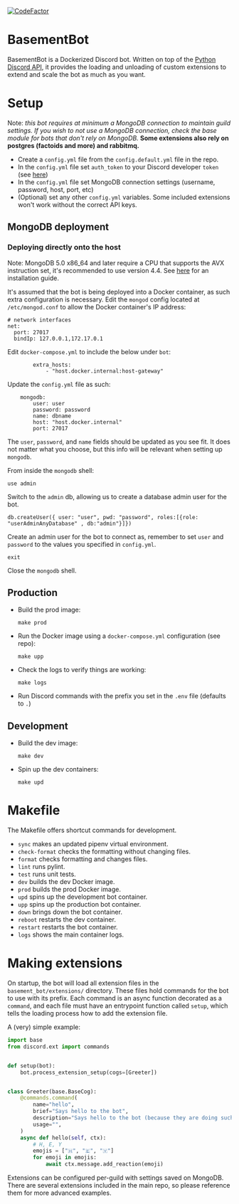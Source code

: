 [![CodeFactor](https://www.codefactor.io/repository/github/r-techsupport/techsupportbot/badge)](https://www.codefactor.io/repository/github/r-techsupport/techsupportbot)

# BasementBot

BasementBot is a Dockerized Discord bot. Written on top of the [Python Discord API](https://pycord.readthedocs.io/en/latest/api.html), it provides the loading and unloading of custom extensions to extend and scale the bot as much as you want.

# Setup

Note: *this bot requires at minimum a MongoDB connection to maintain guild settings. If you wish to not use a MongoDB connection, check the base module for bots that don't rely on MongoDB.* **Some extensions also rely on postgres (factoids and more) and rabbitmq.**

* Create a `config.yml` file from the `config.default.yml` file in the repo.
* In the `config.yml` file set `auth_token` to your Discord developer `token` (see [here](https://discordapp.com/developers/docs/topics/oauth2))
* In the `config.yml` file set MongoDB connection settings (username, password, host, port, etc)
* (Optional) set any other `config.yml` variables. Some included extensions won't work without the correct API keys.

## MongoDB deployment
### Deploying directly onto the host
Note: MongoDB 5.0 x86_64 and later require a CPU that supports the AVX instruction set, it's recommended to use version 4.4.
See [here](https://www.mongodb.com/docs/manual/administration/install-on-linux/) for an installation guide.

It's assumed that the bot is being deployed into a Docker container, as such extra configuration is necessary.
Edit the `mongod` config located at `/etc/mongod.conf` to allow the Docker container's IP address:
```
# network interfaces
net:
  port: 27017
  bindIp: 127.0.0.1,172.17.0.1
```

Edit `docker-compose.yml` to include the below under `bot`:
```
        extra_hosts:
            - "host.docker.internal:host-gateway"
```

Update the `config.yml` file as such:
```
    mongodb:
        user: user
        password: password
        name: dbname
        host: "host.docker.internal"
        port: 27017
```
The `user`, `password`, and `name` fields should be updated as you see fit. It does not matter what you choose, but this info will be relevant when setting up `mongodb`.

From inside the `mongodb` shell:
```
use admin
```
Switch to the `admin` db, allowing us to create a database admin user for the bot.

```
db.createUser({	user: "user", pwd: "password", roles:[{role: "userAdminAnyDatabase" , db:"admin"}]})
```
Create an admin user for the bot to connect as, remember to set `user`
 and `password` to the values you specified in `config.yml`.

```
exit
```
Close the `mongodb` shell. 


## Production

* Build the prod image:
    ```
    make prod
    ```

* Run the Docker image using a `docker-compose.yml` configuration (see repo):
    ```
    make upp
    ```

* Check the logs to verify things are working:
    ```
    make logs
    ```

* Run Discord commands with the prefix you set in the `.env` file (defaults to `.`)

## Development

* Build the dev image:
    ```
    make dev
    ```

* Spin up the dev containers:
    ```
    make upd
    ```

# Makefile

The Makefile offers shortcut commands for development.

* `sync` makes an updated pipenv virtual environment.
* `check-format` checks the formatting without changing files.
* `format` checks formatting and changes files.
* `lint` runs pylint.
* `test` runs unit tests.
* `dev` builds the dev Docker image.
* `prod` builds the prod Docker image.
* `upd` spins up the development bot container.
* `upp` spins up the production bot container.
* `down` brings down the bot container.
* `reboot` restarts the dev container.
* `restart` restarts the bot container.
* `logs` shows the main container logs.

# Making extensions

On startup, the bot will load all extension files in the `basement_bot/extensions/` directory. These files hold commands for the bot to use with its prefix. Each command is an async function decorated as a `command`, and each file must have an entrypoint function called `setup`, which tells the loading process how to add the extension file.

A (very) simple example:

```python
import base
from discord.ext import commands


def setup(bot):
    bot.process_extension_setup(cogs=[Greeter])


class Greeter(base.BaseCog):
    @commands.command(
        name="hello",
        brief="Says hello to the bot",
        description="Says hello to the bot (because they are doing such a great job!)",
        usage="",
    )
    async def hello(self, ctx):
        # H, E, Y
        emojis = ["🇭", "🇪", "🇾"]
        for emoji in emojis:
            await ctx.message.add_reaction(emoji)
```

Extensions can be configured per-guild with settings saved on MongoDB. There are several extensions included in the main repo, so please reference them for more advanced examples.
